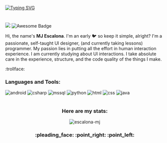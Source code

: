 [![Typing SVG](https://readme-typing-svg.herokuapp.com?font=Major+Mono+Display&size=50&duration=1500&pause=500&vCenter=true&width=600&height=55&lines=Hi+there.%F0%9F%91%8B;Kamusta.%F0%9F%91%8B)](https://git.io/typing-svg)
<h1></h1>
<p align="left"><img src=https://visitor-badge.glitch.me/badge?page_id=escalona-mj.escalona-mj)/> <img src="https://cdn.rawgit.com/sindresorhus/awesome/d7305f38d29fed78fa85652e3a63e154dd8e8829/media/badge.svg" alt="Awesome Badge"/> </p>

Hi, the name's <b>MJ Escalona</b>. I'm an early :bird: so keep it simple, alright? I'm a passionate, self-taught UI designer, (and currently taking lessons) programmer. My passion lies in putting all the effort in human interaction experience. I am currently studying about UI interactions. I take absolute care in the experience, structure, and the code quality of the things I make.

:trollface:

<h3 align="left">Languages and Tools:</h3>
<p align ="left"><img src="https://img.shields.io/badge/Android-3DDC84?style=for-the-badge&logo=android&logoColor=white" alt="android">
<img src="https://img.shields.io/badge/C%23-239120?style=for-the-badge&logo=c-sharp&logoColor=white" alt="csharp">
<img src="https://img.shields.io/badge/Microsoft_SQL_Server-CC2927?style=for-the-badge&logo=microsoft-sql-server&logoColor=white" alt="mssql">
<img src="https://img.shields.io/badge/Python-3776AB?style=for-the-badge&logo=python&logoColor=white" alt="python">
<img src="https://img.shields.io/badge/HTML-239120?style=for-the-badge&logo=html5&logoColor=white" alt="html">
<img src="https://img.shields.io/badge/CSS-239120?&style=for-the-badge&logo=css3&logoColor=white" alt="css">
<img src="https://img.shields.io/badge/Java-ED8B00?style=for-the-badge&logo=java&logoColor=white" alt="java"></p>

<h1></h1>
<h3 align="center"><b>Here are my stats:</b></h3>

<p align="center"><img src= https://github-readme-stats.vercel.app/api?username=escalona-mj&show_icons=true&theme=transparent alt="escalona-mj"/></p>



<h3 align="center">:pleading_face: :point_right: :point_left:</h3>
